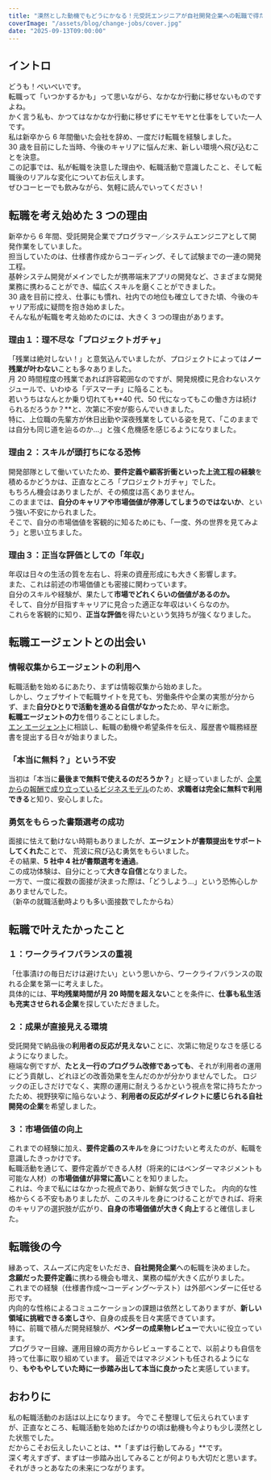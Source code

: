 ```yaml
---
title: "漠然とした動機でもどうにかなる！元受託エンジニアが自社開発企業への転職で得たもの"
coverImage: "/assets/blog/change-jobs/cover.jpg"
date: "2025-09-13T09:00:00"
---
```


## イントロ

どうも！ぺいぺいです。  
転職って「いつかするかも」って思いながら、なかなか行動に移せないものですよね。  
かく言う私も、かつてはなかなか行動に移せずにモヤモヤと仕事をしていた一人です。  
私は新卒から 6 年間働いた会社を辞め、一度だけ転職を経験しました。  
30 歳を目前にした当時、今後のキャリアに悩んだ末、新しい環境へ飛び込むことを決意。  
この記事では、私が転職を決意した理由や、転職活動で意識したこと、そして転職後のリアルな変化についてお伝えします。  
ぜひコーヒーでも飲みながら、気軽に読んでいってください！

## 転職を考え始めた 3 つの理由

新卒から 6 年間、受託開発企業でプログラマー／システムエンジニアとして開発作業をしていました。  
担当していたのは、仕様書作成からコーディング、そして試験までの一連の開発工程。  
基幹システム開発がメインでしたが携帯端末アプリの開発など、さまざまな開発業務に携わることができ、幅広くスキルを磨くことができました。  
30 歳を目前に控え、仕事にも慣れ、社内での地位も確立してきた頃、今後のキャリア形成に疑問を抱き始めました。  
そんな私が転職を考え始めたのには、大きく 3 つの理由があります。

### 理由１：理不尽な「プロジェクトガチャ」

「残業は絶対しない！」と意気込んでいましたが、プロジェクトによっては**ノー残業が叶わない**ことも多々ありました。  
月 20 時間程度の残業であれば許容範囲なのですが、開発規模に見合わないスケジュールで、いわゆる「デスマーチ」に陥ることも。  
若いうちはなんとか乗り切れても**40 代、50 代になってもこの働き方は続けられるだろうか？**と、次第に不安が膨らんでいきました。  
特に、上位職の先輩方が休日出勤や深夜残業をしている姿を見て、「このままでは自分も同じ道を辿るのか…」と強く危機感を感じるようになりました。

### 理由２：スキルが頭打ちになる恐怖

開発部隊として働いていたため、**要件定義や顧客折衝といった上流工程の経験**を積めるかどうかは、正直なところ「プロジェクトガチャ」でした。  
もちろん機会はありましたが、その頻度は高くありません。  
このままでは、**自分のキャリアや市場価値が停滞してしまうのではないか**、という強い不安にかられました。  
そこで、自分の市場価値を客観的に知るためにも、「一度、外の世界を見てみよう」と思い立ちました。

### 理由３：正当な評価としての「年収」

年収は日々の生活の質を左右し、将来の資産形成にも大きく影響します。  
また、これは前述の市場価値とも密接に関わっています。  
自分のスキルや経験が、果たして**市場でどれくらいの価値があるのか。**  
そして、自分が目指すキャリアに見合った適正な年収はいくらなのか。  
これらを客観的に知り、**正当な評価**を得たいという気持ちが強くなりました。

## 転職エージェントとの出会い

### 情報収集からエージェントの利用へ

転職活動を始めるにあたり、まずは情報収集から始めました。  
しかし、ウェブサイトで転職サイトを見ても、労働条件や企業の実態が分からず、また**自分ひとりで活動を進める自信がなかった**ため、早々に断念。  
**転職エージェントの力**を借りることにしました。  
[エン エージェント](https://enagent.com/)に相談し、転職の動機や希望条件を伝え、履歴書や職務経歴書を提出する日々が始まりました。

### 「本当に無料？」という不安

当初は「本当に**最後まで無料で使えるのだろうか？**」と疑っていましたが、[企業からの報酬で成り立っているビジネスモデル](https://www.r-agent.com/service/shikumi/)のため、**求職者は完全に無料で利用できる**と知り、安心しました。

### 勇気をもらった書類選考の成功

面接に怯えて動けない時期もありましたが、**エージェントが書類提出をサポートしてくれた**ことで、
荒波に飛び込む勇気をもらいました。  
その結果、**5 社中 4 社が書類選考を通過**。  
この成功体験は、自分にとって**大きな自信**となりました。  
一方で、一度に複数の面接が決まった際は、「どうしよう…」という恐怖心しかありませんでした。  
（新卒の就職活動時よりも多い面接数でしたからね）

## 転職で叶えたかったこと

### １：ワークライフバランスの重視

「仕事漬けの毎日だけは避けたい」という思いから、ワークライフバランスの取れる企業を第一に考えました。  
具体的には、**平均残業時間が月 20 時間を超えない**ことを条件に、**仕事も私生活も充実させられる企業**を探していただきました。

### ２：成果が直接見える環境

受託開発で納品後の**利用者の反応が見えない**ことに、次第に物足りなさを感じるようになりました。  
極端な例ですが、**たとえ一行のプログラム改修であっても**、それが利用者の運用にどう貢献し、どれほどの改善効果を生んだのかが分かりませんでした。
ロジックの正しさだけでなく、実際の運用に耐えうるかという視点を常に持ちたかったため、視野狭窄に陥らないよう、**利用者の反応がダイレクトに感じられる自社開発の企業**を希望しました。

### ３：市場価値の向上

これまでの経験に加え、**要件定義のスキル**を身につけたいと考えたのが、転職を意識したきっかけです。  
転職活動を通じて、要件定義ができる人材（将来的にはベンダーマネジメントも可能な人材）の**市場価値が非常に高い**ことを知りました。  
これは、今まで私にはなかった視点であり、新鮮な気づきでした。
内向的な性格からくる不安もありましたが、このスキルを身につけることができれば、将来のキャリアの選択肢が広がり、**自身の市場価値が大きく向上**すると確信しました。

## 転職後の今

縁あって、スムーズに内定をいただき、**自社開発企業**への転職を決めました。  
**念願だった要件定義**に携わる機会も増え、業務の幅が大きく広がりました。  
これまでの経験（仕様書作成〜コーディング～テスト）は外部ベンダーに任せる形です。  
内向的な性格によるコミュニケーションの課題は依然としてありますが、**新しい領域に挑戦できる楽しさ**や、自身の成長を日々実感できています。  
特に、前職で積んだ開発経験が、**ベンダーの成果物レビュー**で大いに役立っています。  
プログラマー目線、運用目線の両方からレビューすることで、以前よりも自信を持って仕事に取り組めています。
最近ではマネジメントも任されるようになり、**もやもやしていた時に一歩踏み出して本当に良かった**と実感しています。

## おわりに

私の転職活動のお話は以上になります。
今でこそ整理して伝えられていますが、正直なところ、転職活動を始めたばかりの頃は動機も今よりも少し漠然とした状態でした。  
だからこそお伝えしたいことは、**「まずは行動してみる」**です。  
深く考えすぎず、まずは一歩踏み出してみることが何よりも大切だと思います。  
それがきっとあなたの未来につながります。
